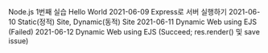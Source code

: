 Node.js
1번째 실습 Hello World
2021-06-09 Express로 서버 실행하기
2021-06-10 Static(정적) Site, Dynamic(동적) Site
2021-06-11 Dynamic Web using EJS (Failed)
2021-06-12 Dynamic Web using EJS (Succeed; res.render() 및 save issue)
